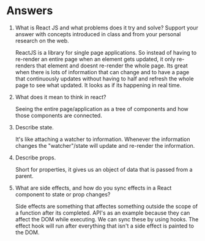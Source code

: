 # Answers

1. What is React JS and what problems does it try and solve? Support your answer with concepts introduced in class and from your personal research on the web.

    ReactJS is a library for single page applications. So instead of having to re-render an entire page when an element gets updated, it only re-renders that element and doesnt re-render the whole page. Its great when there is lots of information that can change and to have a page that continuously updates without having to half and refresh the whole page to see what updated. It looks as if its happening in real time. 

1. What does it mean to think in react?

    Seeing the entire page/application as a tree of components and how those components are connected.

1. Describe state.

    It's like attaching a watcher to  information. Whenever the information changes the "watcher"/state will update and re-render the information.

1. Describe props.

    Short for properties, it gives us an object of data that is passed from a parent.

1. What are side effects, and how do you sync effects in a React component to state or prop changes?

    Side effects are something that affectes something outside the scope of a function after its completed. API's as an example because they can affect the DOM while executing. We can sync these by using hooks. The effect hook will run after everything that isn't a side effect is painted to the DOM.